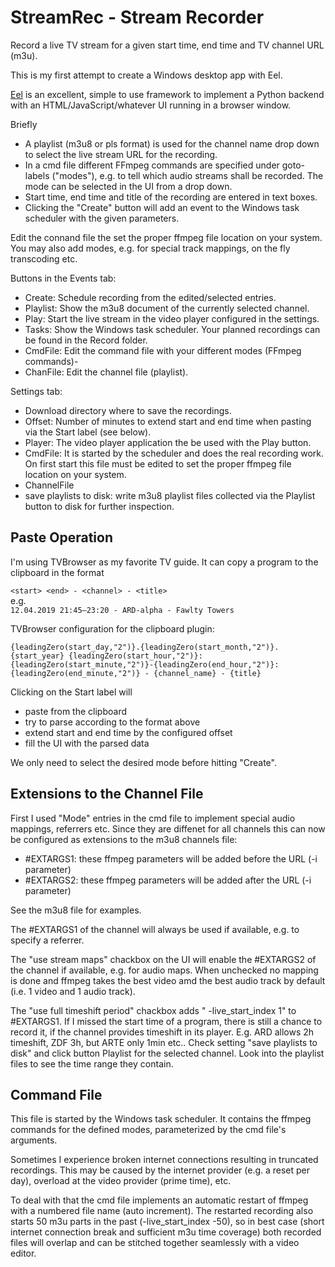 # StreamRec - Stream Recorder

Record a live TV stream for a given start time, end time and TV channel URL (m3u).

This is my first attempt to create a Windows desktop app with Eel.

[Eel](https://github.com/ChrisKnott/Eel) is an excellent, simple to use framework to implement a Python backend with an HTML/JavaScript/whatever UI running in a browser window.

Briefly
- A playlist (m3u8 or pls format) is used for the channel name drop down to select the live stream URL for the recording.
- In a cmd file different FFmpeg commands are specified under goto-labels ("modes"), e.g. to tell which audio streams shall be recorded. The mode can be selected in the UI from a drop down.
- Start time, end time and title of the recording are entered in text boxes.
- Clicking the "Create" button will add an event to the Windows task scheduler with the given parameters.

Edit the connand file the set the proper ffmpeg file location on your system. You may also add modes, e.g. for special track mappings, on the fly transcoding etc.

Buttons in the Events tab:
- Create: Schedule recording from the edited/selected entries.
- Playlist: Show the m3u8 document of the currently selected channel.
- Play: Start the live stream in the video player configured in the settings.
- Tasks: Show the Windows task scheduler. Your planned recordings can be found in the Record folder.
- CmdFile: Edit the command file with your different modes (FFmpeg commands)-
- ChanFile: Edit the channel file (playlist).

Settings tab:
- Download directory where to save the recordings.
- Offset: Number of minutes to extend start and end time when pasting via the Start label (see below).
- Player: The video player application the be used with the Play button.
- CmdFile: It is started by the scheduler and does the real recording work. On first start this file must be edited to set the proper ffmpeg file location on your system.
- ChannelFile
- save playlists to disk: write m3u8 playlist files collected via the Playlist button to disk for further inspection.

## Paste Operation

I'm using TVBrowser as my favorite TV guide. It can copy a program to the clipboard in the format

`<start> <end> - <channel> - <title>`<br>
e.g.<br>
`12.04.2019 21:45–23:20 - ARD-alpha - Fawlty Towers`

TVBrowser configuration for the clipboard plugin:

`{leadingZero(start_day,"2")}.{leadingZero(start_month,"2")}.{start_year} {leadingZero(start_hour,"2")}:{leadingZero(start_minute,"2")}-{leadingZero(end_hour,"2")}:{leadingZero(end_minute,"2")} - {channel_name} - {title}`

Clicking on the Start label will 
- paste from the clipboard
- try to parse according to the format above
- extend start and end time by the configured offset
- fill the UI with the parsed data

We only need to select the desired mode before hitting "Create".

## Extensions to the Channel File

First I used "Mode" entries in the cmd file to implement special audio mappings, referrers etc. 
Since they are diffenet for all channels this can now be configured as extensions to the m3u8 channels file:
- #EXTARGS1: these ffmpeg parameters will be added before the URL (-i parameter)
- #EXTARGS2: these ffmpeg parameters will be added after the URL (-i parameter)

See the m3u8 file for examples.

The #EXTARGS1 of the channel will always be used if available, e.g. to specify a referrer.

The "use stream maps" chackbox on the UI will enable the #EXTARGS2 of the channel if available, e.g. for audio maps. 
When unchecked no mapping is done and ffmpeg takes the best video amd the best audio track by default (i.e. 1 video and 1 audio track).

The "use full timeshift period" chackbox adds " -live_start_index 1" to #EXTARGS1. 
If I missed the start time of a program, there is still a chance to record it, if the channel provides timeshift in its player. 
E.g. ARD allows 2h timeshift, ZDF 3h, but ARTE only 1min etc..
Check setting "save playlists to disk" and click button Playlist for the selected channel. Look into the playlist files to see the time range they contain.

## Command File

This file is started by the Windows task scheduler. 
It contains the ffmpeg commands for the defined modes, parameterized by the cmd file's arguments.

Sometimes I experience broken internet connections resulting in truncated recordings. 
This may be caused by the internet provider (e.g. a reset per day), overload at the video provider (prime time), etc.

To deal with that the cmd file implements an automatic restart of ffmpeg with a numbered file name (auto increment). 
The restarted recording also starts 50 m3u parts in the past (-live_start_index -50), so in best case (short internet connection break and sufficient m3u time coverage) both recorded files will overlap and can be stitched together seamlessly with a video editor.





